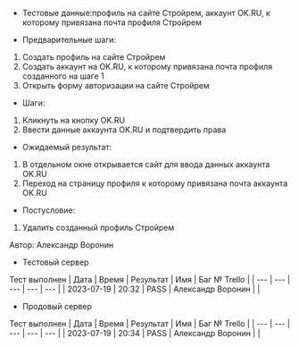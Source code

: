 * Тестовые данные:профиль на сайте Стройрем, аккаунт OK.RU, к которому привязана почта профиля Стройрем


* Предварительные шаги:
1. Создать профиль на сайте Стройрем
2. Создать аккаунт на OK.RU, к которому привязана почта профиля созданного на шаге 1
3. Открыть форму авторизации на сайте Стройрем


* Шаги:
1. Кликнуть на кнопку OK.RU
2. Ввести данные аккаунта OK.RU и подтвердить права


* Ожидаемый результат:
1. В отдельном окне открывается сайт для ввода данных аккаунта OK.RU
2. Переход на страницу профиля к которому привязана почта аккаунта OK.RU

* Постусловие:
1. Удалить созданный профиль Стройрем

Автор: Александр Воронин

* Тестовый сервер 

Тест выполнен
| Дата | Время | Результат | Имя | Баг № Trello |
| --- | --- | --- | --- | --- |
| 2023-07-19 | 20:32 | PASS | Александр Воронин |  | 

* Продовый сервер

Тест выполнен
| Дата | Время | Результат | Имя | Баг № Trello |
| --- | --- | --- | --- | --- |
| 2023-07-19 | 20:34 | PASS | Александр Воронин |  | 
